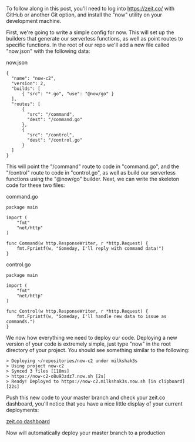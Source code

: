 To follow along in this post, you'll need to log into https://zeit.co/ with GitHub or another Git option, and install the "now" utility on your development machine.

First, we're going to write a simple config for now. This will set up the builders that generate our serverless functions, as well as point routes to specific functions. In the root of our repo we'll add a new file called "now.json" with the following data:

now.json
```
{
  "name": "now-c2",
  "version": 2,
  "builds": [
      { "src": "*.go", "use": "@now/go" }
  ],
  "routes": [
      {
        "src": "/command",
        "dest": "/command.go"
      },
      {
        "src": "/control",
        "dest": "/control.go"
      }
  ]
}
```

This will point the "/command" route to code in "command.go", and the "/control" route to code in "control.go", as well as build our serverless functions using the "@now/go" builder. Next, we can write the skeleton code for these two files:

command.go
```
package main

import (
	"fmt"
	"net/http"
)

func Command(w http.ResponseWriter, r *http.Request) {
	fmt.Fprintf(w, "Someday, I'll reply with command data!")
}
```

control.go
```
package main

import (
	"fmt"
	"net/http"
)

func Control(w http.ResponseWriter, r *http.Request) {
	fmt.Fprintf(w, "Someday, I'll handle new data to issue as commands.")
}
```

We now how everything we need to deploy our code. Deploying a new version of your code is extremely simple, just type "now" in the root directory of your project. You should see something similar to the following:

```
> Deploying ~/repositories/now-c2 under milkshak3s
> Using project now-c2
> Synced 3 files [118ms]
> https://now-c2-o8u93zdz7.now.sh [2s]
> Ready! Deployed to https://now-c2.milkshak3s.now.sh [in clipboard] [22s]
```

Push this new code to your master branch and check your zeit.co dashboard, you'll notice that you have a nice little display of your current deployments:

[zeit.co dashboard](dashboard.png)

Now will automatically deploy your master branch to a production 